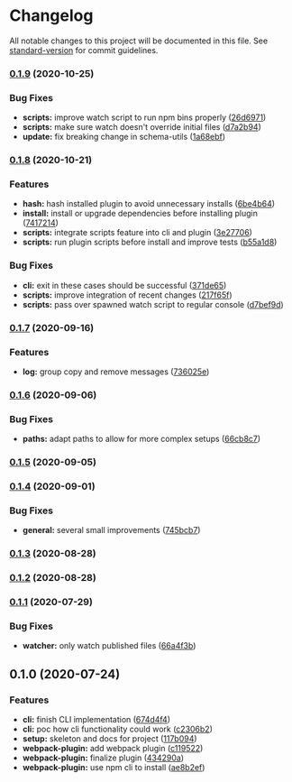 # Changelog

All notable changes to this project will be documented in this file. See [standard-version](https://github.com/conventional-changelog/standard-version) for commit guidelines.

### [0.1.9](https://github.com/tobua/synec/compare/v0.1.8...v0.1.9) (2020-10-25)


### Bug Fixes

* **scripts:** improve watch script to run npm bins properly ([26d6971](https://github.com/tobua/synec/commit/26d697118458250a488de86600b40c19ac8883aa))
* **scripts:** make sure watch doesn't override initial files ([d7a2b94](https://github.com/tobua/synec/commit/d7a2b94a5a18fe7fe06b7bb162ae746825bf1864))
* **update:** fix breaking change in schema-utils ([1a68ebf](https://github.com/tobua/synec/commit/1a68ebfff94b5b71ae2ef12a013bef47ef3f6eb2))

### [0.1.8](https://github.com/tobua/synec/compare/v0.1.7...v0.1.8) (2020-10-21)


### Features

* **hash:** hash installed plugin to avoid unnecessary installs ([6be4b64](https://github.com/tobua/synec/commit/6be4b64f3865c8daa75fe948ea907ed9807c6959))
* **install:** install or upgrade dependencies before installing plugin ([7417214](https://github.com/tobua/synec/commit/7417214cbf994425477ff8ebbca97f0f6754e695))
* **scripts:** integrate scripts feature into cli and plugin ([3e27706](https://github.com/tobua/synec/commit/3e27706eb5182f17b64bf2a7c16cc8be9fe6eef4))
* **scripts:** run plugin scripts before install and improve tests ([b55a1d8](https://github.com/tobua/synec/commit/b55a1d8560ac9073c0dbccca06c54aeef2580c6b))


### Bug Fixes

* **cli:** exit in these cases should be successful ([371de65](https://github.com/tobua/synec/commit/371de6524a5334e17b95d95d7b2688797e6e6729))
* **scripts:** improve integration of recent changes ([217f65f](https://github.com/tobua/synec/commit/217f65f292f79b5de8fb54a1c8a539a108275251))
* **scripts:** pass over spawned watch script to regular console ([d7bef9d](https://github.com/tobua/synec/commit/d7bef9d9343755f44a9ad7fa538973281936f70d))

### [0.1.7](https://github.com/tobua/synec/compare/v0.1.6...v0.1.7) (2020-09-16)


### Features

* **log:** group copy and remove messages ([736025e](https://github.com/tobua/synec/commit/736025e29c7edfd6b90e14cdf673046d4ef9f5df))

### [0.1.6](https://github.com/tobua/synec/compare/v0.1.5...v0.1.6) (2020-09-06)


### Bug Fixes

* **paths:** adapt paths to allow for more complex setups ([66cb8c7](https://github.com/tobua/synec/commit/66cb8c769a6481fd763bc05b863d208a85e5d729))

### [0.1.5](https://github.com/tobua/synec/compare/v0.1.4...v0.1.5) (2020-09-05)

### [0.1.4](https://github.com/tobua/synec/compare/v0.1.3...v0.1.4) (2020-09-01)


### Bug Fixes

* **general:** several small improvements ([745bcb7](https://github.com/tobua/synec/commit/745bcb7b86d7680106becabacffb219e960d30be))

### [0.1.3](https://github.com/tobua/synec/compare/v0.1.2...v0.1.3) (2020-08-28)

### [0.1.2](https://github.com/tobua/synec/compare/v0.1.1...v0.1.2) (2020-08-28)

### [0.1.1](https://github.com/tobua/synec/compare/v0.1.0...v0.1.1) (2020-07-29)


### Bug Fixes

* **watcher:** only watch published files ([66a4f3b](https://github.com/tobua/synec/commit/66a4f3bda487d842f04ba0a12b79e36d14b5c50f))

## 0.1.0 (2020-07-24)


### Features

* **cli:** finish CLI implementation ([674d4f4](https://github.com/tobua/synec/commit/674d4f4b60d6b5f94eb87631e2d1b0fb85a40bd8))
* **cli:** poc how cli functionality could work ([c2306b2](https://github.com/tobua/synec/commit/c2306b2857ade61c1a620d020924d976fe8d6de6))
* **setup:** skeleton and docs for project ([117b094](https://github.com/tobua/synec/commit/117b094035d965388575c3096a5a7995825034ab))
* **webpack-plugin:** add webpack plugin ([c119522](https://github.com/tobua/synec/commit/c11952206d4607a007be2243e7124e252b419671))
* **webpack-plugin:** finalize plugin ([434290a](https://github.com/tobua/synec/commit/434290a6006c569ca3747774a00a52c3bfa34b6e))
* **webpack-plugin:** use npm cli to install ([ae8b2ef](https://github.com/tobua/synec/commit/ae8b2ef7bd8965c95018dbaa7d13f373108ad738))
